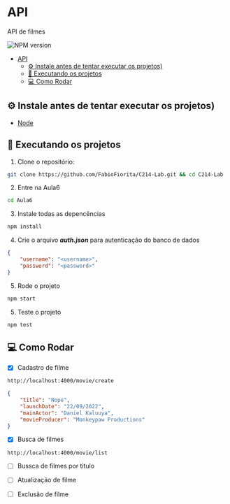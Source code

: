 # API

API de filmes

![NPM version](https://img.shields.io/npm/v/npm?label=npm%20version&style=for-the-badge)


- [API](#api)
  - [⚙️ Instale antes de tentar executar os projetos)](#️-instale-antes-de-tentar-executar-os-projetos)
  - [🚀️ Executando os projetos](#️-executando-os-projetos)
  - [💻 Como Rodar](#-como-rodar)

## ⚙️ Instale antes de tentar executar os projetos)
 - [Node](https://nodejs.org/)
 
## 🚀️ Executando os projetos

1. Clone o repositório: 
```bash
git clone https://github.com/FabioFiorita/C214-Lab.git && cd C214-Lab
```
2. Entre na Aula6
```bash
cd Aula6
```

3. Instale todas as depencências
```bash
npm install
```

4. Crie o arquivo **_auth.json_** para autenticação do banco de dados
```json
{
    "username": "<username>",
    "password": "<password>"
}
```

5. Rode o projeto
```bash
npm start
```

5. Teste o projeto
```bash
npm test
```
## 💻 Como Rodar
- [x] Cadastro de filme
```bash
http://localhost:4000/movie/create
```
```json
{
    "title": "Nope",
    "launchDate": "22/09/2022",
    "mainActor": "Daniel Kaluuya",
    "movieProducer": "Monkeypaw Productions"
}
```
- [x] Busca de filmes
```bash
http://localhost:4000/movie/list
```
- [ ] Bussca de filmes por titulo
- [ ] Atualização de filme
- [ ] Exclusão de filme

